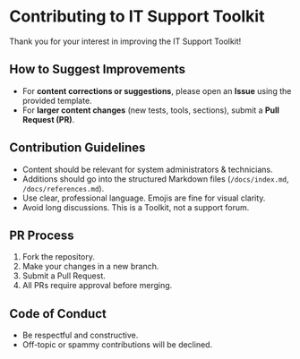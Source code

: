 # Contributing to IT Support Toolkit

Thank you for your interest in improving the IT Support Toolkit!

## How to Suggest Improvements
- For **content corrections or suggestions**, please open an **Issue** using the provided template.
- For **larger content changes** (new tests, tools, sections), submit a **Pull Request (PR)**.

## Contribution Guidelines
- Content should be relevant for system administrators & technicians.
- Additions should go into the structured Markdown files (`/docs/index.md`, `/docs/references.md`).
- Use clear, professional language. Emojis are fine for visual clarity.
- Avoid long discussions. This is a Toolkit, not a support forum.

## PR Process
1. Fork the repository.
2. Make your changes in a new branch.
3. Submit a Pull Request.
4. All PRs require approval before merging.

## Code of Conduct
- Be respectful and constructive.
- Off-topic or spammy contributions will be declined.